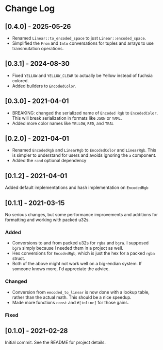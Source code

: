# Change Log


## [0.4.0] - 2025-05-26

- Renamed `Linear::to_encoded_space` to just `Linear::encoded_space`.
- Simplified the `From` and `Into` conversations for tuples and arrays
  to use transmutation operations.

## [0.3.1] - 2024-08-30

- Fixed `YELLOW` and `YELLOW_CLEAR` to actually be Yellow instead of fuchsia colored.
- Added builders to `EncodedColor`.

## [0.3.0] - 2021-04-01

- BREAKING: changed the serialized name of `Encoded Rgb` to `EncodedColor`. This will break serialization in formats like `JSON` or `YAML`.
- Added more color names like `YELLOW`, `RED`, and `TEAL`

## [0.2.0] - 2021-04-01

- Renamed `EncodedRgb` and `LinearRgb` to `EncodedColor` and `LinearRgb`. This is simpler to understand for users and avoids ignoring the `a` component.
- Added the `rand` optional dependency

## [0.1.2] - 2021-04-01

Added default implementations and hash implementation on `EncodedRgb`

## [0.1.1] - 2021-03-15

No serious changes, but some performance improvements and additions for formatting
and working with packed u32s.

### Added

- Conversions to and from packed u32s for `rgba` and `bgra`. I supposed `bgra` simply
  because I needed them in a project as well.
- Hex conversions for `EncodedRgb`, which is just the hex for a packed `rgba` struct.
- Both of the above might not work well on a big-endian system. If someone knows more,
  I'd appreciate the advice.

### Changed

- Conversion from `encoded_to_linear` is now done with a lookup table, rather than the actual
  math. This should be a nice speedup.
- Made more functions `const` and `#[inline]` for those gains.

### Fixed

## [0.1.0] - 2021-02-28

Initial commit. See the README for project details.

